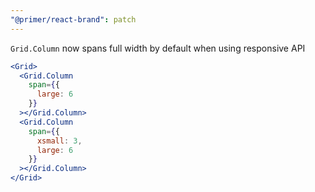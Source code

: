 ```yaml
---
"@primer/react-brand": patch
---
```


`Grid.Column` now spans full width by default when using responsive API

```jsx
<Grid>
  <Grid.Column
    span={{
      large: 6
    }}
  ></Grid.Column>
  <Grid.Column
    span={{
      xsmall: 3,
      large: 6
    }}
  ></Grid.Column>
</Grid>
```
